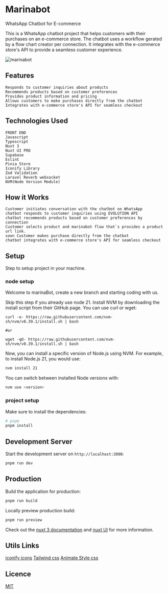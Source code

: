 # Marinabot

WhatsApp Chatbot for E-commerce

This is a WhatsApp chatbot project that helps customers with their purchases on an e-commerce store. The chatbot uses a workflow gerated by a flow chart creator per connection. It integrates with the e-commerce store's API to provide a seamless customer experience.


![[marinabot]()](https://i.imgur.com/FgPbPGA.png)
    
  
 
## Features

    Responds to customer inquiries about products
    Recommends products based on customer preferences
    Provides product information and pricing
    Allows customers to make purchases directly from the chatbot
    Integrates with e-commerce store's API for seamless checkout
    
  
 
## Technologies Used

    FRONT END
    Javascript
    Typescript
    Nuxt 3
    Nuxt UI PRO
    Supabase
    Eslint
    Pinia Store
    Iconify Library
    Zod Validation
    Laravel Reverb websocket
    NVM(Node Version Module)
      
 
## How it Works

    Customer initiates conversation with the chatbot on WhatsApp
    chatbot responds to customer inquiries using EVOLUTION API
    chatbot recommends products based on customer preferences by connection
    Customer selects product and marinabot flow that`s provides a product url link.
    soon Customer makes purchase directly from the chatbot
    chatbot integrates with e-commerce store's API for seamless checkout
    
  
 
## Setup

Step to setup project in your machine.
    
### node setup

Welcome to marinaBot, create a new branch and starting coding with us.

Skip this step if you already use node 21.
Install NVM by downloading the install script from their GitHub page. You can use curl or wget:

```
curl -o- https://raw.githubusercontent.com/nvm-sh/nvm/v0.39.1/install.sh | bash

#or

wget -qO- https://raw.githubusercontent.com/nvm-sh/nvm/v0.39.1/install.sh | bash
```

Now, you can install a specific version of Node.js using NVM. For example, to install Node.js 21, you would use:

```bash
nvm install 21
```

You can switch between installed Node versions with:

```bash
nvm use <version>
```

### project setup

Make sure to install the dependencies:

```bash
# pnpm
pnpm install
```

## Development Server

Start the development server on `http://localhost:3000`:

```bash
pnpm run dev
```

## Production

Build the application for production:

```bash
pnpm run build
```

Locally preview production build:

```bash
pnpm run preview
```

Check out the [nuxt 3 documentation](https://nuxt.com/docs) and [nuxt UI](https://ui.nuxt.com/getting-started/) for more information.

## Utils Links

[iconify icons](https://icon-sets.iconify.design/)
[Tailwind css](https://tailwindcss.com/docs/)
[Animate Style css](https://animate.style/)

## Licence

[MIT](./LICENSE)
